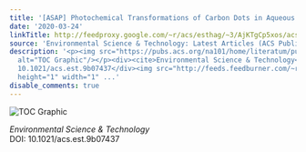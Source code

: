 ```yaml
---
title: '[ASAP] Photochemical Transformations of Carbon Dots in Aqueous Environments'
date: '2020-03-24'
linkTitle: http://feedproxy.google.com/~r/acs/esthag/~3/AjKTgCp5xos/acs.est.9b07437
source: 'Environmental Science & Technology: Latest Articles (ACS Publications)'
description: '<p><img src="https://pubs.acs.org/na101/home/literatum/publisher/achs/journals/content/esthag/0/esthag.ahead-of-print/acs.est.9b07437/20200323/images/medium/es9b07437_0006.gif"
  alt="TOC Graphic"/></p><div><cite>Environmental Science & Technology</cite></div><div>DOI:
  10.1021/acs.est.9b07437</div><img src="http://feeds.feedburner.com/~r/acs/esthag/~4/AjKTgCp5xos"
  height="1" width="1" ...'
disable_comments: true
---
```

<p><img src="https://pubs.acs.org/na101/home/literatum/publisher/achs/journals/content/esthag/0/esthag.ahead-of-print/acs.est.9b07437/20200323/images/medium/es9b07437_0006.gif" alt="TOC Graphic"/></p><div><cite>Environmental Science & Technology</cite></div><div>DOI: 10.1021/acs.est.9b07437</div><img src="http://feeds.feedburner.com/~r/acs/esthag/~4/AjKTgCp5xos" height="1" width="1" ...